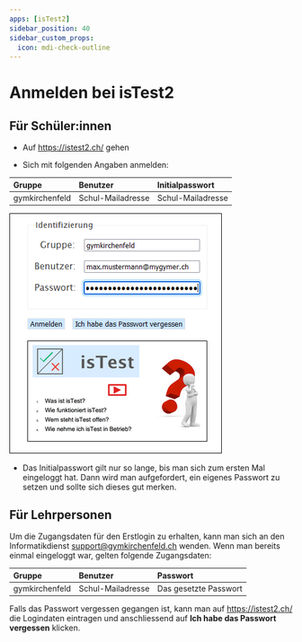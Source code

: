 ```yaml
---
apps: [isTest2]
sidebar_position: 40
sidebar_custom_props:
  icon: mdi-check-outline
---
```


# Anmelden bei isTest2



## Für Schüler:innen

- Auf https://istest2.ch/ gehen

- Sich mit folgenden Angaben anmelden: 

| Gruppe         | Benutzer          | Initialpasswort   |
| :------------- | :---------------- | :---------------- |
| gymkirchenfeld | Schul-Mailadresse | Schul-Mailadresse |

![](./images/istest01.png)

- Das Initialpasswort gilt nur so lange, bis man sich zum ersten Mal eingeloggt hat. Dann wird man aufgefordert, ein eigenes Passwort zu setzen und sollte sich dieses gut merken.

## Für Lehrpersonen

Um die Zugangsdaten für den Erstlogin zu erhalten, kann man sich an den Informatikdienst support@gymkirchenfeld.ch wenden. Wenn man bereits einmal eingeloggt war, gelten folgende Zugangsdaten:

| Gruppe         | Benutzer          | Passwort              |
| :------------- | :---------------- | :-------------------- |
| gymkirchenfeld | Schul-Mailadresse | Das gesetzte Passwort |

Falls das Passwort vergessen gegangen ist, kann man auf https://istest2.ch/ die Logindaten eintragen und anschliessend auf __Ich habe das Passwort vergessen__ klicken.